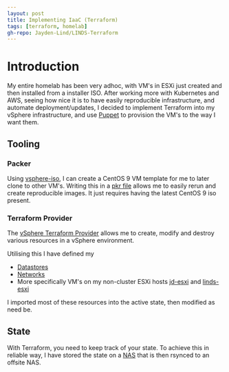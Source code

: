 ```yaml
---
layout: post
title: Implementing IaaC (Terraform)
tags: [terraform, homelab]
gh-repo: Jayden-Lind/LINDS-Terraform
---
```


# Introduction

My entire homelab has been very adhoc, with VM's in ESXi just created and then installed from a installer ISO. After working more with Kubernetes and AWS, seeing how nice it is to have easily reproducible infrastructure, and automate deployment/updates, I decided to implement Terraform into my vSphere infrastructure, and use [Puppet](https://github.com/Jayden-Lind/LINDS-Puppet) to provision the VM's to the way I want them.

## Tooling

### Packer

Using [vsphere-iso](https://www.packer.io/plugins/builders/vsphere/vsphere-iso), I can create a CentOS 9 VM template for me to later clone to other VM's. Writing this in a [pkr file](https://github.com/Jayden-Lind/LINDS-Terraform/blob/main/packer/vsphere_centos9_stream.pkr.hcl) allows me to easily rerun and create reproducible images. It just requires having the latest CentOS 9 iso present.

### Terraform Provider

The [vSphere Terraform Provider](https://registry.terraform.io/providers/hashicorp/vsphere/2.2.0) allows me to create, modify and destroy various resources in a vSphere environment.

Utilising this I have defined my

- [Datastores](https://github.com/Jayden-Lind/LINDS-Terraform/blob/main/datastore.tf)
- [Networks](https://github.com/Jayden-Lind/LINDS-Terraform/blob/main/host_network.tf)
- More specifically VM's on my non-cluster ESXi hosts [jd-esxi](https://github.com/Jayden-Lind/LINDS-Terraform/blob/main/jd-vm.tf) and [linds-esxi](https://github.com/Jayden-Lind/LINDS-Terraform/blob/main/linds-vm.tf)

I imported most of these resources into the active state, then modified as need be.

## State

With Terraform, you need to keep track of your state. To achieve this in reliable way, I have stored the state on a [NAS](https://github.com/Jayden-Lind/LINDS-Terraform/blob/main/versions.tf#L10) that is then rsynced to an offsite NAS.

